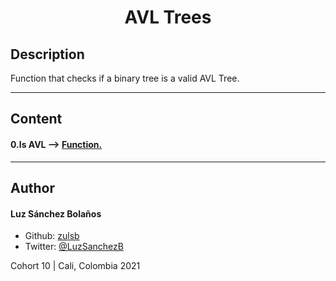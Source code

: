 <h1 align=center>AVL Trees

## Description

Function that checks if a binary tree is a valid AVL Tree.

---

## Content
#### 0.Is AVL --> [Function.](./0-binary_tree_is_avl.c) 

---

## Author
#### Luz Sánchez Bolaños
- Github: [zulsb](https://github.com/zulsb)
- Twitter: [@LuzSanchezB](https://twitter.com/LuzSanchezB)

Cohort 10 |
Cali, Colombia 2021